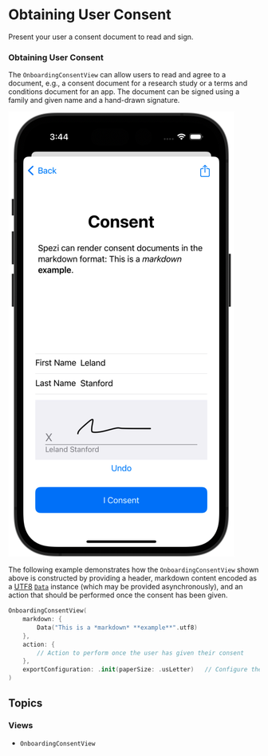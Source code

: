 # Obtaining User Consent

<!--
                  
This source file is part of the Stanford Spezi open-source project

SPDX-FileCopyrightText: 2022 Stanford University and the project authors (see CONTRIBUTORS.md)

SPDX-License-Identifier: MIT
             
-->

Present your user a consent document to read and sign.

### Obtaining User Consent

The ``OnboardingConsentView`` can allow users to read and agree to a document, e.g., a consent document for a research study or a terms and conditions document for an app. The document can be signed using a family and given name and a hand-drawn signature. 

![OnboardingConsentView](Resources/ConsentView.png)

The following example demonstrates how the ``OnboardingConsentView`` shown above is constructed by providing a header, markdown content encoded as a [UTF8](https://www.swift.org/blog/utf8-string/) [`Data`](https://developer.apple.com/documentation/foundation/data) instance (which may be provided asynchronously), and an action that should be performed once the consent has been given.

```swift
OnboardingConsentView(
    markdown: {
        Data("This is a *markdown* **example**".utf8)
    },
    action: {
        // Action to perform once the user has given their consent
    },
    exportConfiguration: .init(paperSize: .usLetter)   // Configure the properties of the exported consent form
)
```


## Topics

### Views

- ``OnboardingConsentView``
